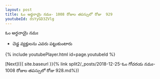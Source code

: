 ```yaml
---
layout: post
title: ఓం అర్ధనాయై నమః- 1008 రోజుల తపస్సులో రోజు  929
youtubeId: dsYyGD3ZVlg
---
```

 
 
 ఓం అర్ధనాయై నమః  
 
 -  చెడ్డ వ్యక్తులను ఎవరు పట్టుకుంటారు 
 
  
 
  
 
 
 
 
 
 


{% include youtubePlayer.html id=page.youtubeId %}
 
[Next]({{ site.baseurl }}{% link  split2/_posts/2018-12-25-ఓం గోచరయ నమః- 1008 రోజుల తపస్సులో రోజు  928.md%})
 

